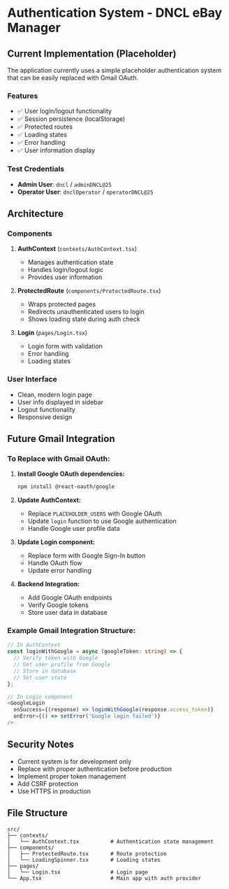 # Authentication System - DNCL eBay Manager

## Current Implementation (Placeholder)

The application currently uses a simple placeholder authentication system that can be easily replaced with Gmail OAuth.

### Features
- ✅ User login/logout functionality
- ✅ Session persistence (localStorage)
- ✅ Protected routes
- ✅ Loading states
- ✅ Error handling
- ✅ User information display

### Test Credentials
- **Admin User**: `dncl` / `adminDNCL@25`
- **Operator User**: `dnclOperator` / `operatorDNCL@25`

## Architecture

### Components
1. **AuthContext** (`contexts/AuthContext.tsx`)
   - Manages authentication state
   - Handles login/logout logic
   - Provides user information

2. **ProtectedRoute** (`components/ProtectedRoute.tsx`)
   - Wraps protected pages
   - Redirects unauthenticated users to login
   - Shows loading state during auth check

3. **Login** (`pages/Login.tsx`)
   - Login form with validation
   - Error handling
   - Loading states

### User Interface
- Clean, modern login page
- User info displayed in sidebar
- Logout functionality
- Responsive design

## Future Gmail Integration

### To Replace with Gmail OAuth:

1. **Install Google OAuth dependencies:**
   ```bash
   npm install @react-oauth/google
   ```

2. **Update AuthContext:**
   - Replace `PLACEHOLDER_USERS` with Google OAuth
   - Update `login` function to use Google authentication
   - Handle Google user profile data

3. **Update Login component:**
   - Replace form with Google Sign-In button
   - Handle OAuth flow
   - Update error handling

4. **Backend Integration:**
   - Add Google OAuth endpoints
   - Verify Google tokens
   - Store user data in database

### Example Gmail Integration Structure:
```typescript
// In AuthContext
const loginWithGoogle = async (googleToken: string) => {
  // Verify token with Google
  // Get user profile from Google
  // Store in database
  // Set user state
};

// In Login component
<GoogleLogin
  onSuccess={(response) => loginWithGoogle(response.access_token)}
  onError={() => setError('Google login failed')}
/>
```

## Security Notes

- Current system is for development only
- Replace with proper authentication before production
- Implement proper token management
- Add CSRF protection
- Use HTTPS in production

## File Structure
```
src/
├── contexts/
│   └── AuthContext.tsx          # Authentication state management
├── components/
│   ├── ProtectedRoute.tsx       # Route protection
│   └── LoadingSpinner.tsx       # Loading states
├── pages/
│   └── Login.tsx                # Login page
└── App.tsx                      # Main app with auth provider
``` 